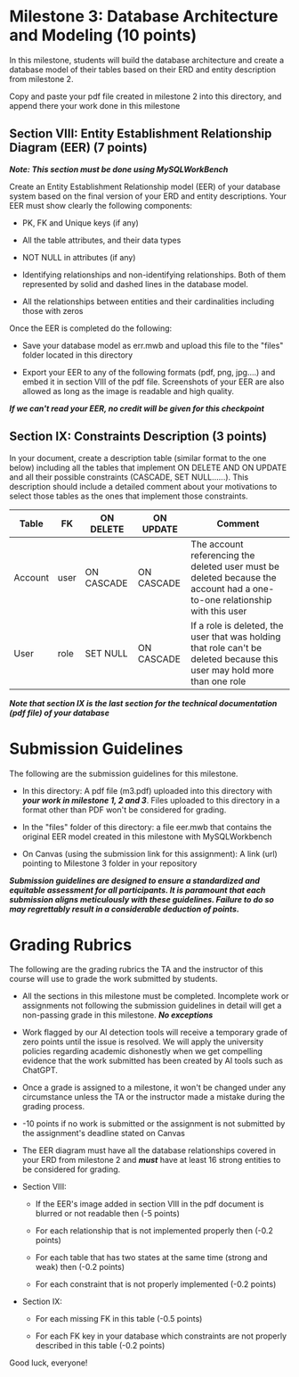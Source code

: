 # Milestone 3: Database Architecture and Modeling  (10 points)

In this milestone, students will build the database architecture and create a database model of their tables based on their ERD and entity description 
from milestone 2. 

Copy and paste your pdf file created in milestone 2 into this directory, and append there your work done in this milestone

## Section VIII: Entity Establishment Relationship Diagram (EER) (7 points)

***Note: This section must be done using MySQLWorkBench***

Create an Entity Establishment Relationship model (EER) of your database system based on the final version of your ERD and entity descriptions. 
Your EER must show clearly the following components:
 
   * PK, FK and Unique keys (if any)
  
   * All the table attributes, and their data types
  
   * NOT NULL in attributes (if any)
  
   * Identifying relationships and non-identifying relationships. Both of them represented by solid and dashed lines in 
  the database model. 
  
   * All the relationships between entities and their cardinalities including those with zeros 
   
Once the EER is completed do the following: 

   * Save your database model as err.mwb and upload this file to the "files" folder located in this directory 
   
   * Export your EER to any of the following formats (pdf, png, jpg....) and embed it in section VIII of the pdf file. 
     Screenshots of your EER are also allowed as long as the image is readable and high quality.

***If we can't read your EER, no credit will be given for this checkpoint***


## Section IX: Constraints Description (3 points)

In your document, create a description table (similar format to the one below) including all the tables that implement ON DELETE AND ON UPDATE and all their possible constraints (CASCADE, SET NULL......). This description should include a detailed comment about your motivations to select those tables as the ones that implement those constraints. 

|     Table     |       FK        |       ON DELETE        |        ON UPDATE        |                  Comment                        | 
| ------------- | --------------- | ---------------------- | ----------------------- | ----------------------------------------------- |
|    Account    |      user       |       ON CASCADE       |        ON CASCADE       | The account referencing the deleted user must be deleted because the account had a one-to-one relationship with this user
|    User       |      role       |       SET NULL         |        ON CASCADE       | If a role is deleted, the user that was holding that role can't be deleted because this user may hold more than one role


***Note that section IX is the last section for the technical documentation (pdf file) of your database***

# Submission Guidelines

The following are the submission guidelines for this milestone. 
 
   * In this directory: A pdf file (m3.pdf) uploaded into this directory with ***your work in milestone 1, 2 and 3***. Files uploaded to this
     directory in a format other than PDF won't be considered for grading. 

   * In the "files" folder of this directory: a file eer.mwb that contains the original EER model created in this milestone with MySQLWorkbench

   * On Canvas (using the submission link for this assignment): A link (url) pointing to Milestone 3 folder in your repository

***Submission guidelines are designed to ensure a standardized and equitable assessment for all participants. 
It is paramount that each submission aligns meticulously with these guidelines. Failure to do so may regrettably result in a considerable deduction of points.*** 

# Grading Rubrics 

The following are the grading rubrics the TA and the instructor of this course will use to grade the work 
submitted by students.

    
   * All the sections in this milestone must be completed. Incomplete work or assignments not following the submission 
     guidelines in detail will get a non-passing grade in this milestone. ***No exceptions***

   * Work flagged by our AI detection tools will receive a temporary grade of zero points until the issue is resolved. We
     will apply the university policies regarding academic dishonestly when we get compelling evidence that the work
     submitted has been created by AI tools such as ChatGPT. 
   
   * Once a grade is assigned to a milestone, it won't be changed under any circumstance unless the TA or the instructor 
     made a mistake during the grading process.  

   * -10 points if no work is submitted or the assignment is not submitted by the assignment's deadline stated on Canvas
   
   * The EER diagram must have all the database relationships covered in your ERD from milestone 2 and ***must*** have at least 16 strong entities to 
     be considered for grading.

   * Section VIII: 

     * If the EER's image added in section VIII in the pdf document is blurred or not readable then (-5 points)

     * For each relationship that is not implemented properly then (-0.2 points)

     * For each table that has two states at the same time (strong and weak) then (-0.2 points)

     * For each constraint that is not properly implemented  (-0.2 points)

   * Section IX: 

     * For each missing FK in this table (-0.5 points)

     * For each FK key in your database which constraints are not properly described in this table (-0.2 points) 
     
     

Good luck, everyone!
   
 














